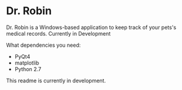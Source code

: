 # Dr. Robin
Dr. Robin is a Windows-based application to keep track of your pets's medical records. Currently in Development


What dependencies you need:

* PyQt4
* matplotlib
* Python 2.7

This readme is currently in development.
